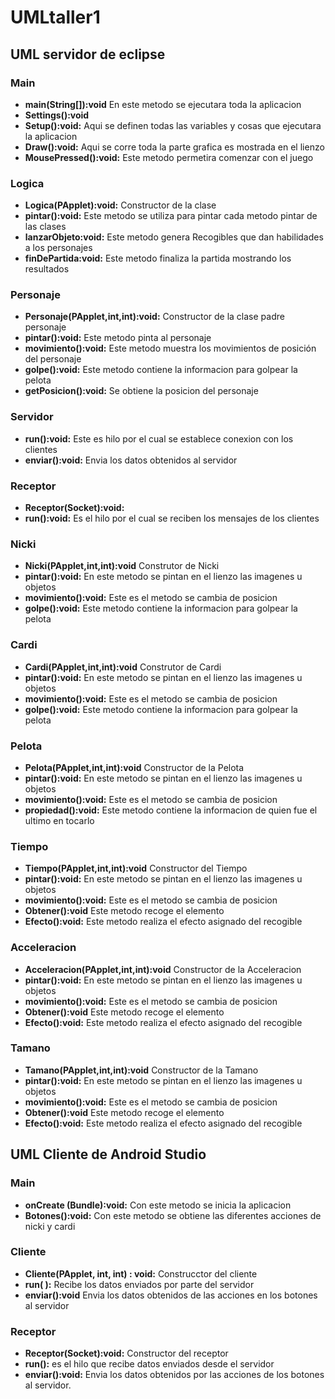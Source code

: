 # UMLtaller1

## UML servidor de eclipse

### Main
- **main(String[]):void** En este metodo se ejecutara toda la aplicacion
- **Settings():void**
- **Setup():void:** Aqui se definen todas las variables y cosas que ejecutara la aplicacion
- **Draw():void:** Aqui se corre toda la parte grafica es mostrada en el lienzo
- **MousePressed():void:** Este metodo permetira comenzar con el juego

### Logica
- **Logica(PApplet):void:** Constructor de la clase
- **pintar():void:** Este  metodo se utiliza para pintar cada metodo pintar de las clases
- **lanzarObjeto:void:** Este metodo genera Recogibles que dan habilidades a los personajes
- **finDePartida:void:** Este metodo finaliza la partida mostrando los resultados

### Personaje
+ **Personaje(PApplet,int,int):void:** Constructor de la clase padre personaje
+ **pintar():void:** Este metodo pinta al personaje
+ **movimiento():void:** Este metodo muestra los movimientos de posición del personaje
+ **golpe():void:** Este metodo contiene la informacion para golpear la pelota
+ **getPosicion():void:** Se obtiene la posicion del personaje

### Servidor
+ **run():void:** Este es hilo por el cual se establece conexion con los clientes
+ **enviar():void:** Envia los datos obtenidos al servidor

### Receptor
+ **Receptor(Socket):void:**
+ **run():void:** Es el hilo por el cual se reciben los mensajes de los clientes

### Nicki
+ **Nicki(PApplet,int,int):void** Construtor de Nicki
+ **pintar():void:** En este metodo se pintan en el lienzo las imagenes u objetos
+ **movimiento():void:** Este es el metodo se cambia de posicion
+ **golpe():void:** Este metodo contiene la informacion para golpear la pelota

### Cardi
+ **Cardi(PApplet,int,int):void** Construtor de Cardi
+ **pintar():void:** En este metodo se pintan en el lienzo las imagenes u objetos
+ **movimiento():void:** Este es el metodo se cambia de posicion
+ **golpe():void:** Este metodo contiene la informacion para golpear la pelota

### Pelota 
+ **Pelota(PApplet,int,int):void** Constructor de la Pelota
+ **pintar():void:** En este metodo se pintan en el lienzo las imagenes u objetos
+ **movimiento():void:** Este es el metodo se cambia de posicion
+ **propiedad():void:** Este metodo contiene la informacion de quien fue el ultimo en tocarlo

### Tiempo
+ **Tiempo(PApplet,int,int):void** Constructor del Tiempo
+ **pintar():void:** En este metodo se pintan en el lienzo las imagenes u objetos
+ **movimiento():void:** Este es el metodo se cambia de posicion
+ **Obtener():void** Este metodo recoge el elemento
+ **Efecto():void:** Este metodo realiza el efecto asignado del recogible

### Acceleracion
+ **Acceleracion(PApplet,int,int):void** Constructor de la Acceleracion
+ **pintar():void:** En este metodo se pintan en el lienzo las imagenes u objetos
+ **movimiento():void:** Este es el metodo se cambia de posicion
+ **Obtener():void** Este metodo recoge el elemento
+ **Efecto():void:** Este metodo realiza el efecto asignado del recogible

### Tamano
+ **Tamano(PApplet,int,int):void** Constructor de la Tamano
+ **pintar():void:** En este metodo se pintan en el lienzo las imagenes u objetos
+ **movimiento():void:** Este es el metodo se cambia de posicion
+ **Obtener():void** Este metodo recoge el elemento
+ **Efecto():void:** Este metodo realiza el efecto asignado del recogible


## UML Cliente de Android Studio

### Main
+ **onCreate (Bundle):void:** Con este metodo se inicia la aplicacion
+ **Botones():void:** Con este metodo se obtiene las diferentes acciones de nicki y cardi

### Cliente
+ **Cliente(PApplet, int, int) : void:** Construcctor del cliente
+ **run( ):** Recibe los datos enviados por parte del servidor
+ **enviar():void** Envia los datos obtenidos de las acciones en los botones al servidor 

### Receptor

+ **Receptor(Socket):void:** Constructor del receptor
+ **run():** es el hilo que recibe datos enviados desde el servidor
+ **enviar():void:** Envia los datos obtenidos por las acciones de los botones al servidor.


